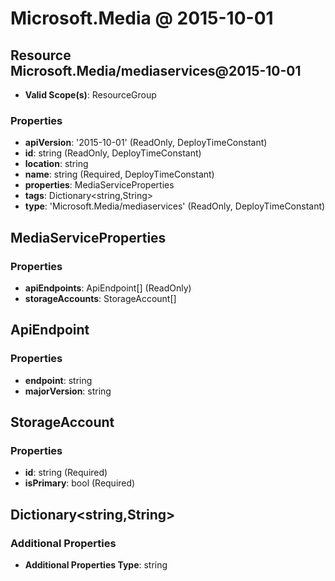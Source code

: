 # Microsoft.Media @ 2015-10-01

## Resource Microsoft.Media/mediaservices@2015-10-01
* **Valid Scope(s)**: ResourceGroup
### Properties
* **apiVersion**: '2015-10-01' (ReadOnly, DeployTimeConstant)
* **id**: string (ReadOnly, DeployTimeConstant)
* **location**: string
* **name**: string (Required, DeployTimeConstant)
* **properties**: MediaServiceProperties
* **tags**: Dictionary<string,String>
* **type**: 'Microsoft.Media/mediaservices' (ReadOnly, DeployTimeConstant)

## MediaServiceProperties
### Properties
* **apiEndpoints**: ApiEndpoint[] (ReadOnly)
* **storageAccounts**: StorageAccount[]

## ApiEndpoint
### Properties
* **endpoint**: string
* **majorVersion**: string

## StorageAccount
### Properties
* **id**: string (Required)
* **isPrimary**: bool (Required)

## Dictionary<string,String>
### Additional Properties
* **Additional Properties Type**: string

